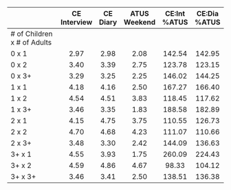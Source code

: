 
|                      | CE<br>Interview |  CE<br>Diary | ATUS<br>Weekend | CE:Int<br>%ATUS | CE:Dia<br>%ATUS |
| -------------------- | :----------: | :----------: | :----------: | :----------: | :----------: |
| # of Children x # of Adults |              |              |              |              |              |
| 0 x 1                |         2.97 |         2.98 |         2.08 |       142.54 |       142.95 |
| 0 x 2                |         3.40 |         3.39 |         2.75 |       123.78 |       123.15 |
| 0 x 3+               |         3.29 |         3.25 |         2.25 |       146.02 |       144.25 |
| 1 x 1                |         4.18 |         4.16 |         2.50 |       167.27 |       166.40 |
| 1 x 2                |         4.54 |         4.51 |         3.83 |       118.45 |       117.62 |
| 1 x 3+               |         3.46 |         3.35 |         1.83 |       188.58 |       182.89 |
| 2 x 1                |         4.15 |         4.75 |         3.75 |       110.55 |       126.73 |
| 2 x 2                |         4.70 |         4.68 |         4.23 |       111.07 |       110.66 |
| 2 x 3+               |         3.48 |         3.30 |         2.42 |       144.09 |       136.63 |
| 3+ x 1               |         4.55 |         3.93 |         1.75 |       260.09 |       224.43 |
| 3+ x 2               |         4.59 |         4.86 |         4.67 |        98.33 |       104.12 |
| 3+ x 3+              |         3.46 |         3.41 |         2.50 |       138.51 |       136.38 |

